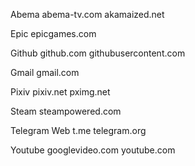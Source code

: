 Abema
abema-tv.com
akamaized.net

Epic
epicgames.com

Github
github.com
githubusercontent.com

Gmail
gmail.com

Pixiv
pixiv.net
pximg.net

Steam
steampowered.com

Telegram Web
t.me
telegram.org

Youtube
googlevideo.com
youtube.com
